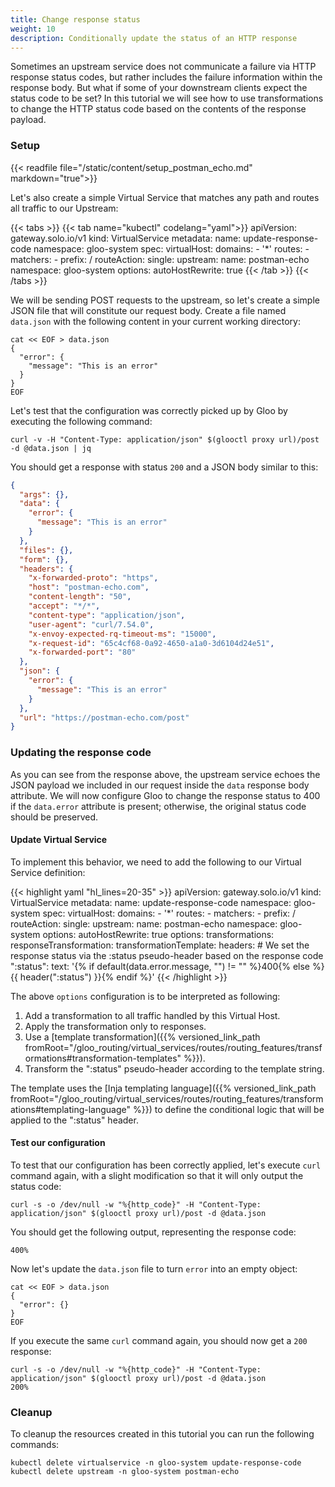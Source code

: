 ```yaml
---
title: Change response status
weight: 10
description: Conditionally update the status of an HTTP response
---
```


Sometimes an upstream service does not communicate a failure via HTTP response status codes, but rather includes the failure information within the response body. But what if some of your downstream clients expect the status code to be set? In this tutorial we will see how to use transformations to change the HTTP status code based on the contents of the response payload.

### Setup
{{< readfile file="/static/content/setup_postman_echo.md" markdown="true">}}

Let's also create a simple Virtual Service that matches any path and routes all traffic to our Upstream:

{{< tabs >}}
{{< tab name="kubectl" codelang="yaml">}}
apiVersion: gateway.solo.io/v1
kind: VirtualService
metadata:
  name: update-response-code
  namespace: gloo-system
spec:
  virtualHost:
    domains:
    - '*'
    routes:
    - matchers:
       - prefix: /
      routeAction:
        single:
          upstream:
            name: postman-echo
            namespace: gloo-system
      options:
        autoHostRewrite: true
{{< /tab >}}
{{< /tabs >}}

We will be sending POST requests to the upstream, so let's create a simple JSON file that will constitute our request body. Create a file named `data.json` with the following content in your current working directory:

```shell
cat << EOF > data.json
{
  "error": {
    "message": "This is an error"
  }
}
EOF
```

Let's test that the configuration was correctly picked up by Gloo by executing the following command:

```shell
curl -v -H "Content-Type: application/json" $(glooctl proxy url)/post -d @data.json | jq
```

You should get a response with status `200` and a JSON body similar to this:

```json
{
  "args": {},
  "data": {
    "error": {
      "message": "This is an error"
    }
  },
  "files": {},
  "form": {},
  "headers": {
    "x-forwarded-proto": "https",
    "host": "postman-echo.com",
    "content-length": "50",
    "accept": "*/*",
    "content-type": "application/json",
    "user-agent": "curl/7.54.0",
    "x-envoy-expected-rq-timeout-ms": "15000",
    "x-request-id": "65c4cf68-0a92-4650-a1a0-3d6104d24e51",
    "x-forwarded-port": "80"
  },
  "json": {
    "error": {
      "message": "This is an error"
    }
  },
  "url": "https://postman-echo.com/post"
}
```

### Updating the response code
As you can see from the response above, the upstream service echoes the JSON payload we included in our request inside the `data` response body attribute. We will now configure Gloo to change the response status to 400 if the `data.error` attribute is present; otherwise, the original status code should be preserved.

#### Update Virtual Service
To implement this behavior, we need to add the following to our Virtual Service definition:

{{< highlight yaml "hl_lines=20-35" >}}
apiVersion: gateway.solo.io/v1
kind: VirtualService
metadata:
  name: update-response-code
  namespace: gloo-system
spec:
  virtualHost:
    domains:
    - '*'
    routes:
    - matchers:
       - prefix: /
      routeAction:
        single:
          upstream:
            name: postman-echo
            namespace: gloo-system
      options:
        autoHostRewrite: true
    options:
      transformations:
        responseTransformation:
          transformationTemplate:
            headers:
              # We set the response status via the :status pseudo-header based on the response code
              ":status":
                text: '{% if default(data.error.message, "") != "" %}400{% else %}{{ header(":status") }}{% endif %}'
{{< /highlight >}}

The above `options` configuration is to be interpreted as following:

1. Add a transformation to all traffic handled by this Virtual Host.
1. Apply the transformation only to responses.
1. Use a [template transformation]({{% versioned_link_path fromRoot="/gloo_routing/virtual_services/routes/routing_features/transformations#transformation-templates" %}}).
1. Transform the ":status" pseudo-header according to the template string.

The template uses the [Inja templating language]({{% versioned_link_path fromRoot="/gloo_routing/virtual_services/routes/routing_features/transformations#templating-language" %}}) to define the conditional logic that will be applied to the ":status" header.

#### Test our configuration
To test that our configuration has been correctly applied, let's execute `curl` command again, with a slight 
modification so that it will only output the status code:

```shell
curl -s -o /dev/null -w "%{http_code}" -H "Content-Type: application/json" $(glooctl proxy url)/post -d @data.json
```

You should get the following output, representing the response code:

```
400%
```

Now let's update the `data.json` file to turn `error` into an empty object:


```shell
cat << EOF > data.json
{
  "error": {}
}
EOF
```

If you execute the same `curl` command again, you should now get a `200` response:

```shell
curl -s -o /dev/null -w "%{http_code}" -H "Content-Type: application/json" $(glooctl proxy url)/post -d @data.json
200%
```

### Cleanup
To cleanup the resources created in this tutorial you can run the following commands:

```shell
kubectl delete virtualservice -n gloo-system update-response-code
kubectl delete upstream -n gloo-system postman-echo
```
